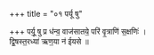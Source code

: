 +++
title = "०१ पर्यू षु"

+++
पर्यू॒ षु प्र ध॑न्व॒ वाज॑सातये॒ परि॑ वृ॒त्राणि॑ स॒क्षणिः॑ ।  
द्वि॒षस्त॒रध्या॑ ऋण॒या न॑ ईयसे ॥
